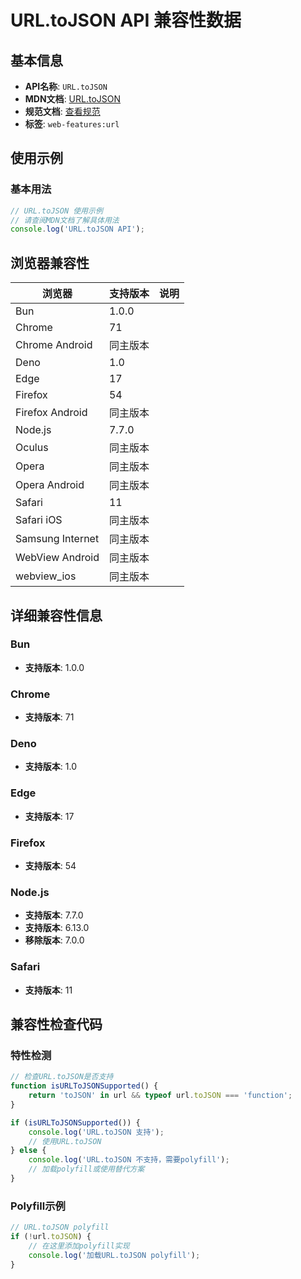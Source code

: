 # URL.toJSON API 兼容性数据

## 基本信息

- **API名称**: `URL.toJSON`
- **MDN文档**: [URL.toJSON](https://developer.mozilla.org/docs/Web/API/URL/toJSON)
- **规范文档**: [查看规范](https://url.spec.whatwg.org/#dom-url-tojson)
- **标签**: `web-features:url`

## 使用示例

### 基本用法

```javascript
// URL.toJSON 使用示例
// 请查阅MDN文档了解具体用法
console.log('URL.toJSON API');
```

## 浏览器兼容性

| 浏览器 | 支持版本 | 说明 |
|--------|----------|------|
| Bun | 1.0.0 |  |
| Chrome | 71 |  |
| Chrome Android | 同主版本 |  |
| Deno | 1.0 |  |
| Edge | 17 |  |
| Firefox | 54 |  |
| Firefox Android | 同主版本 |  |
| Node.js | 7.7.0 |  |
| Oculus | 同主版本 |  |
| Opera | 同主版本 |  |
| Opera Android | 同主版本 |  |
| Safari | 11 |  |
| Safari iOS | 同主版本 |  |
| Samsung Internet | 同主版本 |  |
| WebView Android | 同主版本 |  |
| webview_ios | 同主版本 |  |

## 详细兼容性信息

### Bun

- **支持版本**: 1.0.0

### Chrome

- **支持版本**: 71

### Deno

- **支持版本**: 1.0

### Edge

- **支持版本**: 17

### Firefox

- **支持版本**: 54

### Node.js

- **支持版本**: 7.7.0
- **支持版本**: 6.13.0
- **移除版本**: 7.0.0

### Safari

- **支持版本**: 11

## 兼容性检查代码

### 特性检测

```javascript
// 检查URL.toJSON是否支持
function isURLToJSONSupported() {
    return 'toJSON' in url && typeof url.toJSON === 'function';
}

if (isURLToJSONSupported()) {
    console.log('URL.toJSON 支持');
    // 使用URL.toJSON
} else {
    console.log('URL.toJSON 不支持，需要polyfill');
    // 加载polyfill或使用替代方案
}
```

### Polyfill示例

```javascript
// URL.toJSON polyfill
if (!url.toJSON) {
    // 在这里添加polyfill实现
    console.log('加载URL.toJSON polyfill');
}
```

